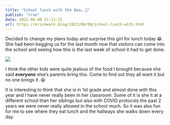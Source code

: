 ```yaml
---
title: "School lunch with the Boo… 👻"
publish: "true"
date: 2022-06-06 21:11:32
url: https://ericmwalk.blog/2022/06/06/school-lunch-with.html
---
```

Decided to change my plans today and surprise this girl for lunch today 😁. She had been begging us for the last month now that visitors can come into the school and seeing how this is the last week of school it had to get done.

![](https://ericmwalk.blog/uploads/2022/ab02630401.jpg)

I think the other kids were quite jealous of the food I brought because she said ***everyone*** else’s parents bring this. Come to find out they all want it but no one brings it. 😆

It is interesting to think that she is in 1st grade and almost done with this year and I have never really been in her classroom. Some of it is she it at a different school than her siblings but also with COVID protocols the past 2 years we were never really allowed in the school much. So it was also fun for me to see where they eat lunch and the hallways she walks down every day.